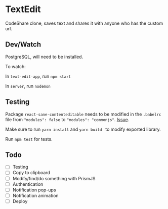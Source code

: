 # TextEdit

CodeShare clone, saves text and shares it with anyone who has the custom url.

## Dev/Watch

PostgreSQL, will need to be installed.

To watch:

In `text-edit-app`, run `npm start` 

In `server`, run `nodemon` 

## Testing
 Package `react-sane-contenteditable` needs to be modified in the `.babelrc` file from `"modules": false` to `"modules": "commonjs"`. [Issue](https://github.com/ashleyw/react-sane-contenteditable/pull/32).

Make sure to run `yarn install` and `yarn build ` to modify exported library.

Run `npm test` for tests.

## Todo
- [ ] Testing
- [ ] Copy to clipboard
- [ ] Modify/find/do something with PrismJS
- [ ] Authentication
- [ ] Notification pop-ups
- [ ] Notification animation
- [ ] Deploy
